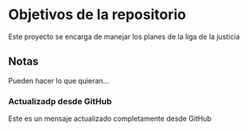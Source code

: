 # Objetivos de la repositorio

Este proyecto se encarga de manejar los planes de la liga de la justicia


## Notas
Pueden hacer lo que quieran...

### Actualizadp desde GitHub
Este es un mensaje actualizado completamente desde GitHub

